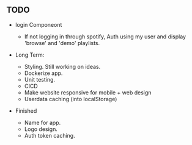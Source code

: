 ## TODO

- login Componeont
    - If not logging in through spotify, Auth using my user and display 'browse' and 'demo' playlists. 

- Long Term: 
    - Styling. Still working on ideas. 
    - Dockerize app.
    - Unit testing.
    - CICD 
    - Make website responsive for mobile + web design
    - Userdata caching (into localStorage)

- Finished
    - Name for app. 
    - Logo design.
    - Auth token caching.